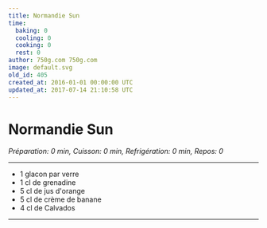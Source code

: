 ```yaml
---
title: Normandie Sun
time:
  baking: 0
  cooling: 0
  cooking: 0
  rest: 0
author: 750g.com 750g.com
image: default.svg
old_id: 405
created_at: 2016-01-01 00:00:00 UTC
updated_at: 2017-07-14 21:10:58 UTC
---
```


# Normandie Sun

_Préparation: 0 min, Cuisson: 0 min, Refrigération: 0 min, Repos: 0_

---

- 1 glacon par verre
- 1 cl de grenadine
- 5 cl de jus d'orange
- 5 cl de crème de banane
- 4 cl de Calvados

---
